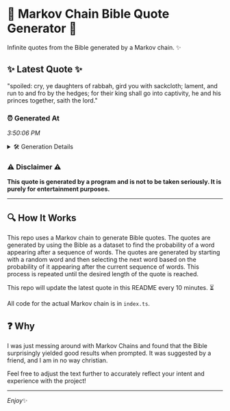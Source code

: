 # 📖 Markov Chain Bible Quote Generator 📖

Infinite quotes from the Bible generated by a Markov chain. ✨

## ✨ Latest Quote ✨
"spoiled: cry, ye daughters of rabbah, gird you with sackcloth; lament, and run to and fro by the hedges; for their king shall go into captivity, he and his princes together, saith the lord."

### ⏰ Generated At
*3:50:06 PM*

<details>
    <summary>🛠️ Generation Details</summary>
    <p>
        <strong>🌱 Seed:</strong> spoiled:<br>
        <strong>🔄 Iterations:</strong> 33<br>
        <strong>📜 Context History:</strong><br>[ spoiled: ]: cry,<br>[ spoiled:, cry, ]: ye<br>[ spoiled:, cry,, ye ]: daughters<br>[ spoiled:, cry,, ye, daughters ]: of<br>[ spoiled:, cry,, ye, daughters, of ]: rabbah,<br>[ spoiled:, cry,, ye, daughters, of, rabbah, ]: gird<br>[ cry,, ye, daughters, of, rabbah,, gird ]: you<br>[ ye, daughters, of, rabbah,, gird, you ]: with<br>[ daughters, of, rabbah,, gird, you, with ]: sackcloth;<br>[ of, rabbah,, gird, you, with, sackcloth; ]: lament,<br>[ rabbah,, gird, you, with, sackcloth;, lament, ]: and<br>[ gird, you, with, sackcloth;, lament,, and ]: run<br>[ you, with, sackcloth;, lament,, and, run ]: to<br>[ with, sackcloth;, lament,, and, run, to ]: and<br>[ sackcloth;, lament,, and, run, to, and ]: fro<br>[ lament,, and, run, to, and, fro ]: by<br>[ and, run, to, and, fro, by ]: the<br>[ run, to, and, fro, by, the ]: hedges;<br>[ to, and, fro, by, the, hedges; ]: for<br>[ and, fro, by, the, hedges;, for ]: their<br>[ fro, by, the, hedges;, for, their ]: king<br>[ by, the, hedges;, for, their, king ]: shall<br>[ the, hedges;, for, their, king, shall ]: go<br>[ hedges;, for, their, king, shall, go ]: into<br>[ for, their, king, shall, go, into ]: captivity,<br>[ their, king, shall, go, into, captivity, ]: he<br>[ king, shall, go, into, captivity,, he ]: and<br>[ shall, go, into, captivity,, he, and ]: his<br>[ go, into, captivity,, he, and, his ]: princes<br>[ into, captivity,, he, and, his, princes ]: together,<br>[ captivity,, he, and, his, princes, together, ]: saith<br>[ he, and, his, princes, together,, saith ]: the<br>[ and, his, princes, together,, saith, the ]: lord.<br>
    </p>
</details>

### ⚠️ Disclaimer ⚠️
**This quote is generated by a program and is not to be taken seriously. It is purely for entertainment purposes.**

---

## 🔍 How It Works

This repo uses a Markov chain to generate Bible quotes. The quotes are generated by using the Bible as a dataset to find the probability of a word appearing after a sequence of words. The quotes are generated by starting with a random word and then selecting the next word based on the probability of it appearing after the current sequence of words. This process is repeated until the desired length of the quote is reached.

This repo will update the latest quote in this README every 10 minutes. ⏳

All code for the actual Markov chain is in `index.ts`.

## ❓ Why

I was just messing around with Markov Chains and found that the Bible surprisingly yielded good results when prompted. 
It was suggested by a friend, and I am in no way christian.

Feel free to adjust the text further to accurately reflect your intent and experience with the project!

---

*Enjoy*✨
